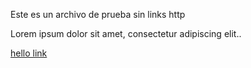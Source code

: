 Este es un archivo de prueba sin links http

Lorem ipsum dolor sit amet, consectetur adipiscing elit..

[hello link](/admin/table_edit/table_edit.cfm?action=edit&table_name=organizationsXcategories)

